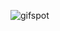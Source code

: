 ![gifspot](https://user-images.githubusercontent.com/101803953/215890457-ce2da5b9-99f2-40c7-a213-7a87fa0ceb62.gif)

